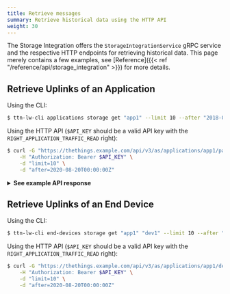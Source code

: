 ```yaml
---
title: Retrieve messages
summary: Retrieve historical data using the HTTP API
weight: 30
---
```


The Storage Integration offers the `StorageIntegrationService` gRPC service and the respective HTTP endpoints for retrieving historical data. This page merely contains a few examples, see [Reference]({{< ref "/reference/api/storage_integration" >}}) for more details.

## Retrieve Uplinks of an Application

Using the CLI:

```bash
$ ttn-lw-cli applications storage get "app1" --limit 10 --after "2018-08-20T00:00:00Z"
```

Using the HTTP API (`$API_KEY` should be a valid API key with the `RIGHT_APPLICATION_TRAFFIC_READ` right):

```bash
$ curl -G "https://thethings.example.com/api/v3/as/applications/app1/packages/storage/uplink_message" \
    -H "Authorization: Bearer $API_KEY" \
    -d "limit=10" \
    -d "after=2020-08-20T00:00:00Z"
```

<details><summary><b>See example API response</b></summary>

```json
{"result":{"end_device_ids":{"device_id":"dev1","application_ids":{"application_id":"app1"},"dev_eui":"1111111111111111","dev_addr":"014457CB"},"received_at":"2020-08-24T10:08:44.868680817Z","uplink_message":{"session_key_id":"AXPoziFRvbcEguvZQoCCZw==","f_port":10,"f_cnt":43,"frm_payload":"AQoBCgEKAQo=","rx_metadata":[{"gateway_ids":{"gateway_id":"gtw1"},"time":"2020-08-24T10:08:43.385687165Z","timestamp":3313328983,"uplink_token":"ChIKEAoEZ3R3MRIIEREREREREREQ18b1qwwaDAiso476BRDl6YiuAiDYl7COt2A="}],"settings":{"data_rate":{"lora":{"bandwidth":125000,"spreading_factor":12}},"coding_rate":"4/5","frequency":"868100000","timestamp":3313328983,"time":"2020-08-24T10:08:43.385687165Z"},"received_at":"2020-08-24T10:08:44.634338856Z"}}}
{"result":{"end_device_ids":{"device_id":"dev1","application_ids":{"application_id":"app1"},"dev_eui":"1111111111111111","dev_addr":"014457CB"},"received_at":"2020-08-24T10:08:49.144907967Z","uplink_message":{"session_key_id":"AXPoziFRvbcEguvZQoCCZw==","f_port":10,"f_cnt":44,"frm_payload":"AQoBCgEKAQo=","rx_metadata":[{"gateway_ids":{"gateway_id":"gtw1"},"time":"2020-08-24T10:08:48.891099194Z","timestamp":3318834395,"uplink_token":"ChIKEAoEZ3R3MRIIEREREREREREQ28nFrgwaDAiwo476BRCoqe67AyD47sfPy2A="}],"settings":{"data_rate":{"lora":{"bandwidth":125000,"spreading_factor":12}},"coding_rate":"4/5","frequency":"868100000","timestamp":3318834395,"time":"2020-08-24T10:08:48.891099194Z"},"received_at":"2020-08-24T10:08:48.931407608Z"}}}
```
</details>

## Retrieve Uplinks of an End Device

Using the CLI:

```bash
$ ttn-lw-cli end-devices storage get "app1" "dev1" --limit 10 --after "2018-08-20T00:00:00Z"
```

Using the HTTP API (`$API_KEY` should be a valid API key with the `RIGHT_APPLICATION_TRAFFIC_READ` right):

```bash
$ curl -G "https://thethings.example.com/api/v3/as/applications/app1/devices/dev1/packages/storage/uplinks" \
    -H "Authorization: Bearer $API_KEY" \
    -d "limit=10" \
    -d "after=2020-08-20T00:00:00Z"
```
